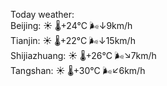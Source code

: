 Today weather:  
Beijing: ☀️   🌡️+24°C 🌬️↓9km/h  
Tianjin: ☀️   🌡️+22°C 🌬️↓15km/h  
Shijiazhuang: ☀️   🌡️+26°C 🌬️↘7km/h  
Tangshan: ☀️   🌡️+30°C 🌬️↙6km/h  
